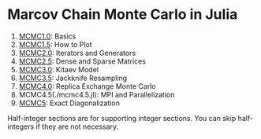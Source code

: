# Marcov Chain Monte Carlo in Julia

1. [MCMC1.0](./mcmc1.ipynb): Basics
1. [MCMC1.5](./mcmc1.5.ipynb): How to Plot
1. [MCMC2.0](./mcmc2.ipynb): Iterators and Generators
1. [MCMC2.5](./mcmc2.5.ipynb): Dense and Sparse Matrices
1. [MCMC3.0](./mcmc3.ipynb): Kitaev Model
1. [MCMC3.5](./mcmc3.5.ipynb): Jackknife Resampling
1. [MCMC4.0](./mcmc4.ipynb): Replica Exchange Monte Carlo
1. MCMC4.5(./mcmc4.5.jl): MPI and Parallelization
1. [MCMC5](./mcmc5.ipynb):   Exact Diagonalization

Half-integer sections are for supporting integer sections. You can skip half-integers if they are not necessary.
